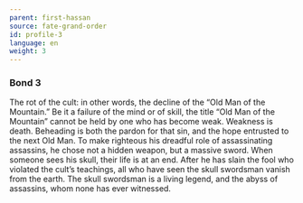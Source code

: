 ```yaml
---
parent: first-hassan
source: fate-grand-order
id: profile-3
language: en
weight: 3
---
```


### Bond 3

The rot of the cult: in other words, the decline of the “Old Man of the Mountain.”
Be it a failure of the mind or of skill, the title “Old Man of the Mountain” cannot be held by one who has become weak.
Weakness is death. Beheading is both the pardon for that sin, and the hope entrusted to the next Old Man.
To make righteous his dreadful role of assassinating assassins, he chose not a hidden weapon, but a massive sword.
When someone sees his skull, their life is at an end.
After he has slain the fool who violated the cult’s teachings, all who have seen the skull swordsman vanish from the earth.
The skull swordsman is a living legend, and the abyss of assassins, whom none has ever witnessed.
